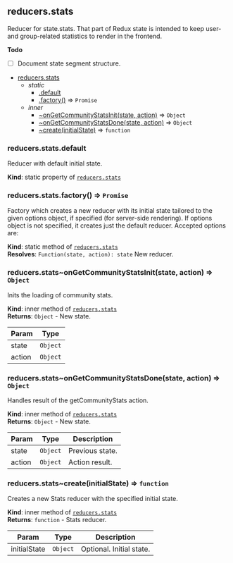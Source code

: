 <a name="module_reducers.stats"></a>

## reducers.stats
Reducer for state.stats. That part of Redux state is intended to keep
 user- and group-related statistics to render in the frontend.

**Todo**

- [ ] Document state segment structure.


* [reducers.stats](#module_reducers.stats)
    * _static_
        * [.default](#module_reducers.stats.default)
        * [.factory()](#module_reducers.stats.factory) ⇒ <code>Promise</code>
    * _inner_
        * [~onGetCommunityStatsInit(state, action)](#module_reducers.stats..onGetCommunityStatsInit) ⇒ <code>Object</code>
        * [~onGetCommunityStatsDone(state, action)](#module_reducers.stats..onGetCommunityStatsDone) ⇒ <code>Object</code>
        * [~create(initialState)](#module_reducers.stats..create) ⇒ <code>function</code>

<a name="module_reducers.stats.default"></a>

### reducers.stats.default
Reducer with default initial state.

**Kind**: static property of [<code>reducers.stats</code>](#module_reducers.stats)  
<a name="module_reducers.stats.factory"></a>

### reducers.stats.factory() ⇒ <code>Promise</code>
Factory which creates a new reducer with its initial state tailored to the
given options object, if specified (for server-side rendering). If options
object is not specified, it creates just the default reducer. Accepted options are:

**Kind**: static method of [<code>reducers.stats</code>](#module_reducers.stats)  
**Resolves**: <code>Function(state, action): state</code> New reducer.  
<a name="module_reducers.stats..onGetCommunityStatsInit"></a>

### reducers.stats~onGetCommunityStatsInit(state, action) ⇒ <code>Object</code>
Inits the loading of community stats.

**Kind**: inner method of [<code>reducers.stats</code>](#module_reducers.stats)  
**Returns**: <code>Object</code> - New state.  

| Param | Type |
| --- | --- |
| state | <code>Object</code> | 
| action | <code>Object</code> | 

<a name="module_reducers.stats..onGetCommunityStatsDone"></a>

### reducers.stats~onGetCommunityStatsDone(state, action) ⇒ <code>Object</code>
Handles result of the getCommunityStats action.

**Kind**: inner method of [<code>reducers.stats</code>](#module_reducers.stats)  
**Returns**: <code>Object</code> - New state.  

| Param | Type | Description |
| --- | --- | --- |
| state | <code>Object</code> | Previous state. |
| action | <code>Object</code> | Action result. |

<a name="module_reducers.stats..create"></a>

### reducers.stats~create(initialState) ⇒ <code>function</code>
Creates a new Stats reducer with the specified initial state.

**Kind**: inner method of [<code>reducers.stats</code>](#module_reducers.stats)  
**Returns**: <code>function</code> - Stats reducer.  

| Param | Type | Description |
| --- | --- | --- |
| initialState | <code>Object</code> | Optional. Initial state. |

